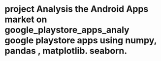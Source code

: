 # project Analysis the Android Apps market on google_playstore_apps_analy google playstore  apps using numpy, pandas , matplotlib. seaborn. 
